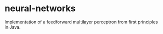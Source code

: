 # neural-networks
Implementation of a feedforward multilayer perceptron from first principles in Java.
